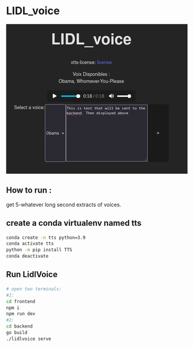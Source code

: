 # LIDL_voice

![how it looks running](./screen.png)

## How to run :

get 5-whatever long second extracts of voices.

## create a conda virtualenv named tts

```bash
conda create -n tts python=3.9
conda activate tts
python -m pip install TTS
conda deactivate
```

## Run LidlVoice
```bash
# open two terminals:
#1:
cd frontend 
npm i
npm run dev
#2:
cd backend
go build
./lidlvoice serve 
```